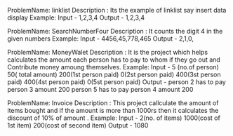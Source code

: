 ProblemName: linklist 
  Description : Its the example of linklist say insert data display
  Example:
         Input  - 1,2,3,4
         Output - 1,2,3,4
         
  ProblemName: SearchNumberFour
   Description : It counts the digit 4 in the given numbers 
   Example:
         Input  - 4456,45,778,465
         Output - 2,1,0,
         
ProblemName: MoneyWalet
   Description : It is the project which helps calculates the amount each person has to pay to whom if they go out and Contribute money amoung themselves. 
   Example:
         Input  - 5 (no.of person)
                  50( total amount)
                  200(1st person paid)
                  0(2st person paid)
                  400(3st person paid)
                  400(4st person paid)
                  0(5st person paid)
         Output - person 2 has to pay person 3 amount 200
                  person 5 has to pay person 4 amount 200
                  
ProblemName: Invoice
   Description : This project callculate the amount of items bought and if the amount is more than 1000rs then it calculates the discount of 10% of amount . 
   Example:
         Input  - 2(no. of items)
                  1000(cost of 1st item)
                  200(cost of second item)
         Output - 1080
                 
      
